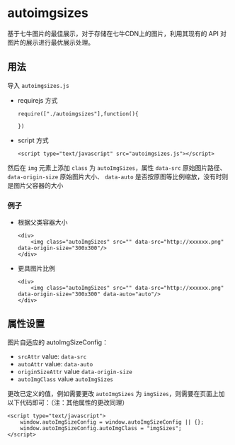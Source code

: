 # autoimgsizes
基于七牛图片的最佳展示，对于存储在七牛CDN上的图片，利用其现有的 API 对图片的展示进行最优展示处理。

## 用法
导入 `autoimgsizes.js` 

- requirejs 方式
	
	```
	require(["./autoimgsizes"],function(){
		
	})
	```
	
- script 方式

	```
    <script type="text/javascript" src="autoimgsizes.js"></script>
	```

然后在 `img` 元素上添加 `class` 为 `autoImgSizes`，属性 `data-src` 原始图片路径、`data-origin-size` 原始图片大小、 `data-auto` 是否按原图等比例缩放，没有时则是图片父容器的大小

### 例子

- 根据父类容器大小 

	```
	<div>
		<img class="autoImgSizes" src="" data-src="http://xxxxxx.png" data-origin-size="300x300"/>
	</div>
	```
- 更具图片比例

	```
	<div>
		<img class="autoImgSizes" src="" data-src="http://xxxxxx.png" data-origin-size="300x300" data-auto="auto"/>
	</div>
	```
	

## 属性设置
图片自适应的 autoImgSizeConfig：

- `srcAttr` value: `data-src`
- `autoAttr` value: `data-auto`
- `originSizeAttr` value `data-origin-size`
- `autoImgClass` value `autoImgSizes`

更改已定义的值，例如需要更改 `autoImgSizes` 为 `imgSizes`，则需要在页面上加以下代码即可：（注：其他属性的更改同理）

```
<script type="text/javascript">
	window.autoImgSizeConfig = window.autoImgSizeConfig || {};
	window.autoImgSizeConfig.autoImgClass = "imgSizes";
</script>
```
